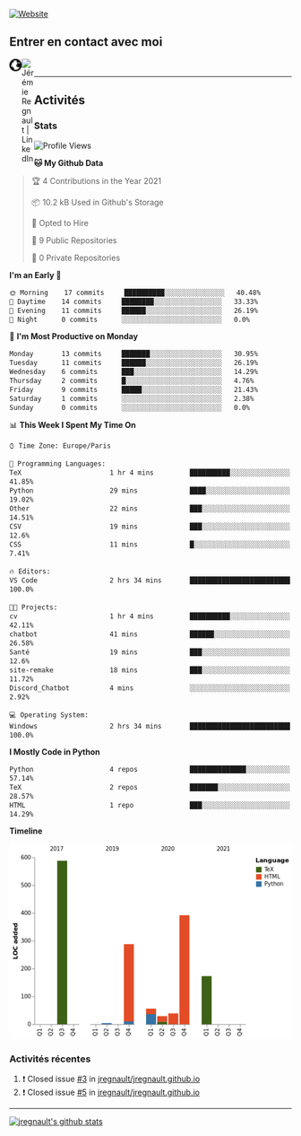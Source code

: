 [![Website](https://img.shields.io/website?logo=globe&label=jregnault.github.io&style=for-the-badge&url=https://jregnault.github.io)](https://jregnault.github.io)

## Entrer en contact avec moi

[<img align="left" alt="codeSTACKr.com" width="22px" src="https://raw.githubusercontent.com/iconic/open-iconic/master/svg/globe.svg" />][website]
[<img align="left" alt="Jérémie Regnault | LinkedIn" width="22px" src="https://cdn.jsdelivr.net/npm/simple-icons@v3/icons/linkedin.svg" />][linkedin]

<br />

---

## Activités

### Stats
<!--START_SECTION:waka-->
![Profile Views](http://img.shields.io/badge/Profile%20Views-0-blue)

**🐱 My Github Data** 

> 🏆 4 Contributions in the Year 2021
 > 
> 📦 10.2 kB Used in Github's Storage 
 > 
> 💼 Opted to Hire
 > 
> 📜 9 Public Repositories 
 > 
> 🔑 0 Private Repositories  
 > 
**I'm an Early 🐤** 

```text
🌞 Morning    17 commits     ██████████░░░░░░░░░░░░░░░   40.48% 
🌆 Daytime    14 commits     ████████░░░░░░░░░░░░░░░░░   33.33% 
🌃 Evening    11 commits     ██████░░░░░░░░░░░░░░░░░░░   26.19% 
🌙 Night      0 commits      ░░░░░░░░░░░░░░░░░░░░░░░░░   0.0%

```
📅 **I'm Most Productive on Monday** 

```text
Monday       13 commits     ███████░░░░░░░░░░░░░░░░░░   30.95% 
Tuesday      11 commits     ██████░░░░░░░░░░░░░░░░░░░   26.19% 
Wednesday    6 commits      ███░░░░░░░░░░░░░░░░░░░░░░   14.29% 
Thursday     2 commits      █░░░░░░░░░░░░░░░░░░░░░░░░   4.76% 
Friday       9 commits      █████░░░░░░░░░░░░░░░░░░░░   21.43% 
Saturday     1 commits      ░░░░░░░░░░░░░░░░░░░░░░░░░   2.38% 
Sunday       0 commits      ░░░░░░░░░░░░░░░░░░░░░░░░░   0.0%

```


📊 **This Week I Spent My Time On** 

```text
⌚︎ Time Zone: Europe/Paris

💬 Programming Languages: 
TeX                      1 hr 4 mins         ██████████░░░░░░░░░░░░░░░   41.85% 
Python                   29 mins             ████░░░░░░░░░░░░░░░░░░░░░   19.02% 
Other                    22 mins             ███░░░░░░░░░░░░░░░░░░░░░░   14.51% 
CSV                      19 mins             ███░░░░░░░░░░░░░░░░░░░░░░   12.6% 
CSS                      11 mins             █░░░░░░░░░░░░░░░░░░░░░░░░   7.41%

🔥 Editors: 
VS Code                  2 hrs 34 mins       █████████████████████████   100.0%

🐱‍💻 Projects: 
cv                       1 hr 4 mins         ██████████░░░░░░░░░░░░░░░   42.11% 
chatbot                  41 mins             ██████░░░░░░░░░░░░░░░░░░░   26.58% 
Santé                    19 mins             ███░░░░░░░░░░░░░░░░░░░░░░   12.6% 
site-remake              18 mins             ███░░░░░░░░░░░░░░░░░░░░░░   11.72% 
Discord_Chatbot          4 mins              ░░░░░░░░░░░░░░░░░░░░░░░░░   2.92%

💻 Operating System: 
Windows                  2 hrs 34 mins       █████████████████████████   100.0%

```

**I Mostly Code in Python** 

```text
Python                   4 repos             ██████████████░░░░░░░░░░░   57.14% 
TeX                      2 repos             ███████░░░░░░░░░░░░░░░░░░   28.57% 
HTML                     1 repo              ███░░░░░░░░░░░░░░░░░░░░░░   14.29%

```


**Timeline**

![Chart not found](https://raw.githubusercontent.com/jregnault/jregnault/master/charts/bar_graph.png) 


<!--END_SECTION:waka-->

### Activités récentes
<!--START_SECTION:activity-->
1. ❗️ Closed issue [#3](https://github.com/jregnault/jregnault.github.io/issues/3) in [jregnault/jregnault.github.io](https://github.com/jregnault/jregnault.github.io)
2. ❗️ Closed issue [#5](https://github.com/jregnault/jregnault.github.io/issues/5) in [jregnault/jregnault.github.io](https://github.com/jregnault/jregnault.github.io)
<!--END_SECTION:activity-->

---

[![jregnault's github stats](https://github-readme-stats.jregnault.vercel.app/api?username=jregnault&show_icons=true)](https://github.com/jregnault/github-readme-stats)

[website]: jregnault.github.io
[linkedin]: https://www.linkedin.com/in/j%C3%A9r%C3%A9mie-regnault-4a30b2138/
